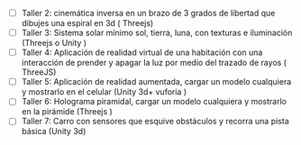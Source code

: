 - [ ] Taller 2: cinemática inversa en un brazo de 3 grados de libertad que dibujes una espiral en 3d ( Threejs)
- [ ] Taller 3: Sistema solar mínimo sol, tierra, luna, con texturas e iluminación (Threejs o Unity )
- [ ] Taller 4: Aplicación de realidad virtual de una habitación con una interacción de prender y apagar la luz por medio del trazado de rayos ( ThreeJS)
- [ ] Taller 5: Aplicación de realidad aumentada, cargar un modelo cualquiera y mostrarlo en el celular (Unity 3d+ vuforia )
- [ ] Taller 6: Holograma piramidal, cargar un modelo cualquiera y mostrarlo en la pirámide (Threejs )
- [ ] Taller 7: Carro con sensores que esquive obstáculos y recorra una pista básica (Unity 3d)
